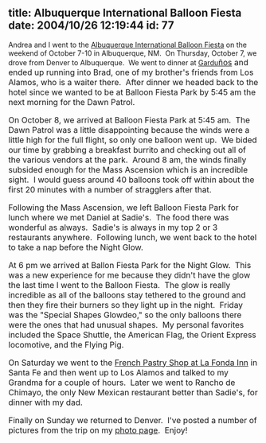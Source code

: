 title: Albuquerque International Balloon Fiesta
date: 2004/10/26 12:19:44
id: 77
---
Andrea and I went to the [Albuquerque International Balloon Fiesta](http://www.aibf.org/) on the weekend of October 7-10 in Albuquerque, NM.  On Thursday, October 7, we drove from Denver to Albuquerque.  We went to dinner at [Gardu](http://www.gardunosrestaurants.com/)<font size="4"><font size="3">[ños](http://www.gardunosrestaurants.com/) and ended up running into Brad, one of my brother's friends from Los Alamos, who is a waiter there.  After dinner we headed back to the hotel since we wanted to be at Balloon Fiesta Park by 5:45 am the next morning for the Dawn Patrol.

<font size="4"><font size="3">On October 8, we arrived at Balloon Fiesta Park at 5:45 am.  The Dawn Patrol was a little disappointing because the winds were a little high for the full flight, so only one balloon went up.  We bided our time by grabbing a breakfast burrito and checking out all of the various vendors at the park.  Around 8 am, the winds finally subsided enough for the Mass Ascension which is an incredible sight.  I would guess around 40 balloons took off within about the first 20 minutes with a number of stragglers after that.

<font size="4"><font size="3">Following the Mass Ascension, we left Balloon Fiesta Park for lunch where we met Daniel at Sadie's.  The food there was wonderful as always.  Sadie's is always in my top 2 or 3 restaurants anywhere.  Following lunch, we went back to the hotel to take a nap before the Night Glow.

<font size="4"><font size="3">At 6 pm we arrived at Ballon Fiesta Park for the Night Glow.  This was a new experience for me because they didn't have the glow the last time I went to the Balloon Fiesta.  The glow is really incredible as all of the balloons stay tethered to the ground and then they fire their burners so they light up in the night.  Friday was the "Special Shapes Glowdeo," so the only balloons there were the ones that had unusual shapes.  My personal favorites included the Space Shuttle, the American Flag, the Orient Express locomotive, and the Flying Pig. 

<font size="4"><font size="3">On Saturday we went to the [French Pastry Shop at La Fonda Inn](http://www.lafondasantafe.com/) in Santa Fe and then went up to Los Alamos and talked to my Grandma for a couple of hours.  Later we went to Rancho de Chimayo, the only New Mexican restaurant better than Sadie's, for dinner with my dad. 

Finally on Sunday we returned to Denver.  I've posted a number of pictures from the trip on my [photo page](photo.asp).  Enjoy!